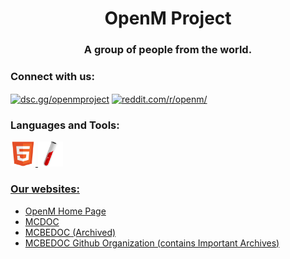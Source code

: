 <h1 align="center">OpenM Project</h1>
<h3 align="center">A group of people from the world.</h3>

<h3 align="left">Connect with us:</h3>
<p align="left">
<a href="https://dsc.gg/open-m" target="blank"><img align="center" src="https://raw.githubusercontent.com/rahuldkjain/github-profile-readme-generator/master/src/images/icons/Social/discord.svg" alt="dsc.gg/openmproject" height="30" width="40" /></a>
<a href="https://www.reddit.com/r/openm/" target="blank"><img align="center" src="https://raw.githubusercontent.com/rahuldkjain/github-profile-readme-generator/master/src/images/icons/Social/reddit.svg" alt="reddit.com/r/openm/" height="30" width="40" /></a>
</p>

<h3 align="left">Languages and Tools:</h3>
<p align="left"> <a href="https://en.wikipedia.org/wiki/HTML" target="_blank" rel="noreferrer"> <img src="https://raw.githubusercontent.com/devicons/devicon/master/icons/html5/html5-original.svg" alt="HTML" width="40" height="40"/> </a>  <a href="https://jekyllrb.com/" target="_blank" rel="noreferrer"> <img src="https://raw.githubusercontent.com/devicons/devicon/master/icons/jekyll/jekyll-original.svg" alt="jekyll" width="40" height="40"/></p>

### Our websites: 
- [OpenM Home Page](https://openm.tech)
- [MCDOC](https://mcdoc.openm.tech)
- [MCBEDOC (Archived)](https://mcbedoc.openm.tech)
- [MCBEDOC Github Organization (contains Important Archives)](https://github.com/MCBEDOC/)
